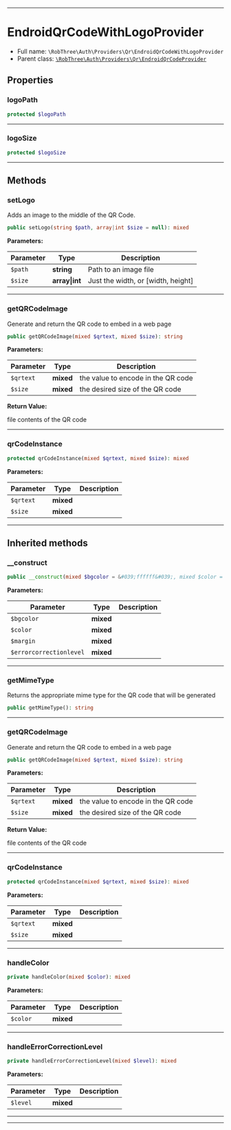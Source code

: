 ***

# EndroidQrCodeWithLogoProvider





* Full name: `\RobThree\Auth\Providers\Qr\EndroidQrCodeWithLogoProvider`
* Parent class: [`\RobThree\Auth\Providers\Qr\EndroidQrCodeProvider`](./EndroidQrCodeProvider.md)



## Properties


### logoPath



```php
protected $logoPath
```






***

### logoSize



```php
protected $logoSize
```






***

## Methods


### setLogo

Adds an image to the middle of the QR Code.

```php
public setLogo(string $path, array|int $size = null): mixed
```








**Parameters:**

| Parameter | Type | Description |
|-----------|------|-------------|
| `$path` | **string** | Path to an image file |
| `$size` | **array&#124;int** | Just the width, or [width, height] |




***

### getQRCodeImage

Generate and return the QR code to embed in a web page

```php
public getQRCodeImage(mixed $qrtext, mixed $size): string
```








**Parameters:**

| Parameter | Type | Description |
|-----------|------|-------------|
| `$qrtext` | **mixed** | the value to encode in the QR code |
| `$size` | **mixed** | the desired size of the QR code |


**Return Value:**

file contents of the QR code



***

### qrCodeInstance



```php
protected qrCodeInstance(mixed $qrtext, mixed $size): mixed
```








**Parameters:**

| Parameter | Type | Description |
|-----------|------|-------------|
| `$qrtext` | **mixed** |  |
| `$size` | **mixed** |  |




***


## Inherited methods


### __construct



```php
public __construct(mixed $bgcolor = &#039;ffffff&#039;, mixed $color = &#039;000000&#039;, mixed $margin, mixed $errorcorrectionlevel = &#039;H&#039;): mixed
```








**Parameters:**

| Parameter | Type | Description |
|-----------|------|-------------|
| `$bgcolor` | **mixed** |  |
| `$color` | **mixed** |  |
| `$margin` | **mixed** |  |
| `$errorcorrectionlevel` | **mixed** |  |




***

### getMimeType

Returns the appropriate mime type for the QR code
that will be generated

```php
public getMimeType(): string
```











***

### getQRCodeImage

Generate and return the QR code to embed in a web page

```php
public getQRCodeImage(mixed $qrtext, mixed $size): string
```








**Parameters:**

| Parameter | Type | Description |
|-----------|------|-------------|
| `$qrtext` | **mixed** | the value to encode in the QR code |
| `$size` | **mixed** | the desired size of the QR code |


**Return Value:**

file contents of the QR code



***

### qrCodeInstance



```php
protected qrCodeInstance(mixed $qrtext, mixed $size): mixed
```








**Parameters:**

| Parameter | Type | Description |
|-----------|------|-------------|
| `$qrtext` | **mixed** |  |
| `$size` | **mixed** |  |




***

### handleColor



```php
private handleColor(mixed $color): mixed
```








**Parameters:**

| Parameter | Type | Description |
|-----------|------|-------------|
| `$color` | **mixed** |  |




***

### handleErrorCorrectionLevel



```php
private handleErrorCorrectionLevel(mixed $level): mixed
```








**Parameters:**

| Parameter | Type | Description |
|-----------|------|-------------|
| `$level` | **mixed** |  |




***


***

